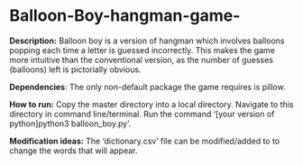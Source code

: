 # Balloon-Boy-hangman-game-
**Description:** Balloon boy is a version of hangman which involves balloons popping each time a letter is guessed incorrectly. This makes the game more intuitive than the conventional version, as the number of guesses (balloons) left is pictorially obvious.

**Dependencies**: The only non-default package the game requires is pillow.

**How to run:** Copy the master directory into a local directory. Navigate to this directory in command line/terminal. Run the command ‘[your version of python]python3 balloon_boy.py’.

**Modification ideas:** The ‘dictionary.csv’ file can be modified/added to to change the words that will appear.
